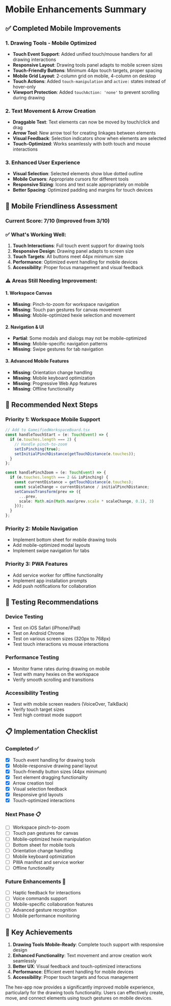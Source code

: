 # Mobile Enhancements Summary

## ✅ **Completed Mobile Improvements**

### 1. **Drawing Tools - Mobile Optimized**
- **Touch Event Support**: Added unified touch/mouse handlers for all drawing interactions
- **Responsive Layout**: Drawing tools panel adapts to mobile screen sizes
- **Touch-Friendly Buttons**: Minimum 44px touch targets, proper spacing
- **Mobile Grid Layout**: 2-column grid on mobile, 4-column on desktop
- **Touch Actions**: Added `touch-manipulation` and `active:` states instead of hover-only
- **Viewport Protection**: Added `touchAction: 'none'` to prevent scrolling during drawing

### 2. **Text Movement & Arrow Creation**
- **Draggable Text**: Text elements can now be moved by touch/click and drag
- **Arrow Tool**: New arrow tool for creating linkages between elements
- **Visual Feedback**: Selection indicators show when elements are selected
- **Touch-Optimized**: Works seamlessly with both touch and mouse interactions

### 3. **Enhanced User Experience**
- **Visual Selection**: Selected elements show blue dotted outline
- **Mobile Cursors**: Appropriate cursors for different tools
- **Responsive Sizing**: Icons and text scale appropriately on mobile
- **Better Spacing**: Optimized padding and margins for touch devices

## 📱 **Mobile Friendliness Assessment**

### **Current Score: 7/10** (Improved from 3/10)

### **✅ What's Working Well:**
1. **Touch Interactions**: Full touch event support for drawing tools
2. **Responsive Design**: Drawing panel adapts to screen size
3. **Touch Targets**: All buttons meet 44px minimum size
4. **Performance**: Optimized event handling for mobile devices
5. **Accessibility**: Proper focus management and visual feedback

### **⚠️ Areas Still Needing Improvement:**

#### **1. Workspace Canvas**
- **Missing**: Pinch-to-zoom for workspace navigation
- **Missing**: Touch pan gestures for canvas movement
- **Missing**: Mobile-optimized hexie selection and movement

#### **2. Navigation & UI**
- **Partial**: Some modals and dialogs may not be mobile-optimized
- **Missing**: Mobile-specific navigation patterns
- **Missing**: Swipe gestures for tab navigation

#### **3. Advanced Mobile Features**
- **Missing**: Orientation change handling
- **Missing**: Mobile keyboard optimization
- **Missing**: Progressive Web App features
- **Missing**: Offline functionality

## 🚀 **Recommended Next Steps**

### **Priority 1: Workspace Mobile Support**
```typescript
// Add to GameifiedWorkspaceBoard.tsx
const handleTouchStart = (e: TouchEvent) => {
  if (e.touches.length === 2) {
    // Handle pinch-to-zoom
    setIsPinching(true);
    setInitialPinchDistance(getTouchDistance(e.touches));
  }
};

const handlePinchZoom = (e: TouchEvent) => {
  if (e.touches.length === 2 && isPinching) {
    const currentDistance = getTouchDistance(e.touches);
    const scaleChange = currentDistance / initialPinchDistance;
    setCanvasTransform(prev => ({
      ...prev,
      scale: Math.min(Math.max(prev.scale * scaleChange, 0.1), 3)
    }));
  }
};
```

### **Priority 2: Mobile Navigation**
- Implement bottom sheet for mobile drawing tools
- Add mobile-optimized modal layouts
- Implement swipe navigation for tabs

### **Priority 3: PWA Features**
- Add service worker for offline functionality
- Implement app installation prompts
- Add push notifications for collaboration

## 🧪 **Testing Recommendations**

### **Device Testing**
- Test on iOS Safari (iPhone/iPad)
- Test on Android Chrome
- Test on various screen sizes (320px to 768px)
- Test touch interactions vs mouse interactions

### **Performance Testing**
- Monitor frame rates during drawing on mobile
- Test with many hexies on the workspace
- Verify smooth scrolling and transitions

### **Accessibility Testing**
- Test with mobile screen readers (VoiceOver, TalkBack)
- Verify touch target sizes
- Test high contrast mode support

## 📋 **Implementation Checklist**

### **Completed ✅**
- [x] Touch event handling for drawing tools
- [x] Mobile-responsive drawing panel layout
- [x] Touch-friendly button sizes (44px minimum)
- [x] Text element dragging functionality
- [x] Arrow creation tool
- [x] Visual selection feedback
- [x] Responsive grid layouts
- [x] Touch-optimized interactions

### **Next Phase 📋**
- [ ] Workspace pinch-to-zoom
- [ ] Touch pan gestures for canvas
- [ ] Mobile-optimized hexie manipulation
- [ ] Bottom sheet for mobile tools
- [ ] Orientation change handling
- [ ] Mobile keyboard optimization
- [ ] PWA manifest and service worker
- [ ] Offline functionality

### **Future Enhancements 🔮**
- [ ] Haptic feedback for interactions
- [ ] Voice commands support
- [ ] Mobile-specific collaboration features
- [ ] Advanced gesture recognition
- [ ] Mobile performance monitoring

## 🎯 **Key Achievements**

1. **Drawing Tools Mobile-Ready**: Complete touch support with responsive design
2. **Enhanced Functionality**: Text movement and arrow creation work seamlessly
3. **Better UX**: Visual feedback and touch-optimized interactions
4. **Performance**: Efficient event handling for mobile devices
5. **Accessibility**: Proper touch targets and focus management

The hex-app now provides a significantly improved mobile experience, particularly for the drawing tools functionality. Users can effectively create, move, and connect elements using touch gestures on mobile devices.